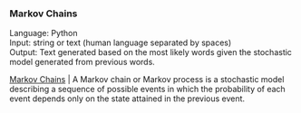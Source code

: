 ### Markov Chains
Language: Python <br>
Input: string or text (human language separated by spaces) <br>
Output: Text generated based on the most likely words given the stochastic model generated from previous words. <br>

[Markov Chains](https://en.wikipedia.org/wiki/Markov_chain)
| A Markov chain or Markov process is a stochastic model describing a sequence of possible events in which the probability of each event depends only on the state attained in the previous event.
